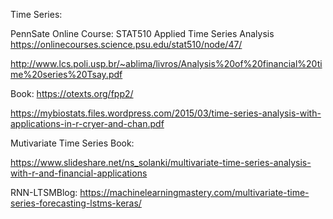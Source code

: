 Time Series:

PennSate Online Course:
STAT510 Applied Time Series Analysis
https://onlinecourses.science.psu.edu/stat510/node/47/

http://www.lcs.poli.usp.br/~ablima/livros/Analysis%20of%20financial%20time%20series%20Tsay.pdf

Book:
https://otexts.org/fpp2/

https://mybiostats.files.wordpress.com/2015/03/time-series-analysis-with-applications-in-r-cryer-and-chan.pdf



Mutivariate Time Series Book:

https://www.slideshare.net/ns_solanki/multivariate-time-series-analysis-with-r-and-financial-applications

RNN-LTSMBlog:
https://machinelearningmastery.com/multivariate-time-series-forecasting-lstms-keras/
